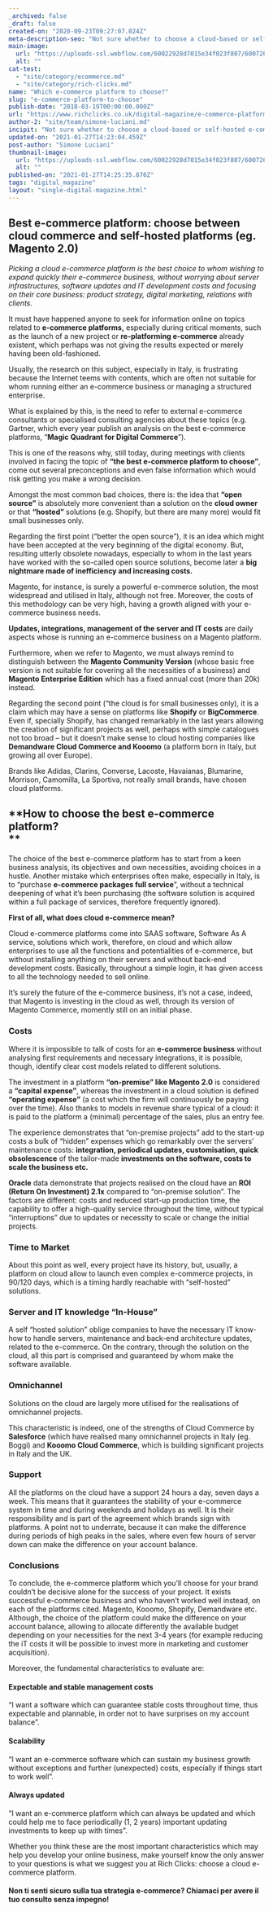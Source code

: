 ```yaml
---
_archived: false
_draft: false
created-on: "2020-09-23T09:27:07.024Z"
meta-description-seo: "Not sure whether to choose a cloud-based or self-hosted e-commerce platform? Read about the differences in the latest RichClicks article!"
main-image:
  url: "https://uploads-ssl.webflow.com/60022928d7015e34f023f807/60072642e7ff1a35e60b8737_5ff2d64102956a59d4354936_piattaforma-e-commerce-richclicks.jpg"
  alt: ""
cat-test:
  - "site/category/ecommerce.md"
  - "site/category/rich-clicks.md"
name: "Which e-commerce platform to choose?"
slug: "e-commerce-platform-to-choose"
publish-date: "2018-03-19T00:00:00.000Z"
url: "https://www.richclicks.co.uk/digital-magazine/e-commerce-platform-to-choose"
author-2: "site/team/simone-luciani.md"
incipit: "Not sure whether to choose a cloud-based or self-hosted e-commerce platform? Find out how to decide!"
updated-on: "2021-01-27T14:23:04.459Z"
post-author: "Simone Luciani"
thumbnail-image:
  url: "https://uploads-ssl.webflow.com/60022928d7015e34f023f807/60072642e7ff1a35e60b8737_5ff2d64102956a59d4354936_piattaforma-e-commerce-richclicks.jpg"
  alt: ""
published-on: "2021-01-27T14:25:35.876Z"
tags: "digital_magazine"
layout: "single-digital-magazine.html"
---
```


**Best e-commerce platform: choose between cloud commerce and self-hosted platforms (eg. Magento 2.0)**
-------------------------------------------------------------------------------------------------------

_Picking a cloud e-commerce platform is the best choice to whom wishing to expand quickly their e-commerce business, without worrying about server infrastructures, software updates and IT development costs and focusing on their core business: product strategy, digital marketing, relations with clients._

It must have happened anyone to seek for information online on topics related to **e-commerce platforms,** especially during critical moments, such as the launch of a new project or **re-platforming e-commerce** already existent, which perhaps was not giving the results expected or merely having been old-fashioned.

Usually, the research on this subject, especially in Italy, is frustrating because the Internet teems with contents, which are often not suitable for whom running either an e-commerce business or managing a structured enterprise.

What is explained by this, is the need to refer to external e-commerce consultants or specialised consulting agencies about these topics (e.g. Gartner, which every year publish an analysis on the best e-commerce platforms, “**Magic Quadrant for Digital Commerce**”).

This is one of the reasons why, still today, during meetings with clients involved in facing the topic of **“the best e-commerce platform to choose”**, come out several preconceptions and even false information which would risk getting you make a wrong decision.

Amongst the most common bad choices, there is: the idea that **“open source”** is absolutely more convenient than a solution on the **cloud owner** or that **“hosted”** solutions (e.g. Shopify, but there are many more) would fit small businesses only.

Regarding the first point (“better the open source”), it is an idea which might have been accepted at the very beginning of the digital economy. But, resulting utterly obsolete nowadays, especially to whom in the last years have worked with the so-called open source solutions, become later a **big nightmare made of inefficiency and increasing costs.**

Magento, for instance, is surely a powerful e-commerce solution, the most widespread and utilised in Italy, although not free. Moreover, the costs of this methodology can be very high, having a growth aligned with your e-commerce business needs.

**Updates, integrations, management of the server and IT costs** are daily aspects whose is running an e-commerce business on a Magento platform.

Furthermore, when we refer to Magento, we must always remind to distinguish between the **Magento Community Version** (whose basic free version is not suitable for covering all the necessities of a business) and **Magento Enterprise Edition** which has a fixed annual cost (more than 20k) instead.

Regarding the second point (“the cloud is for small businesses only), it is a claim which may have a sense on platforms like **Shopify** or **BigCommerce**. Even if, specially Shopify, has changed remarkably in the last years allowing the creation of significant projects as well, perhaps with simple catalogues not too broad – but it doesn’t make sense to cloud hosting companies like **Demandware Cloud Commerce and Kooomo** (a platform born in Italy, but growing all over Europe).

Brands like Adidas, Clarins, Converse, Lacoste, Havaianas, Blumarine, Morrison, Camomilla, La Sportiva, not really small brands, have chosen cloud platforms.

**How to choose the best e-commerce platform?  
**
--------------------------------------------------

The choice of the best e-commerce platform has to start from a keen business analysis, its objectives and own necessities, avoiding choices in a hustle. Another mistake which enterprises often make, especially in Italy, is to “purchase **e-commerce packages full service**”, without a technical deepening of what it’s been purchasing (the software solution is acquired within a full package of services, therefore frequently ignored).  

**First of all, what does cloud e-commerce mean?**

Cloud e-commerce platforms come into SAAS software, Software As A service, solutions which work, therefore, on cloud and which allow enterprises to use all the functions and potentialities of e-commerce, but without installing anything on their servers and without back-end development costs. Basically, throughout a simple login, it has given access to all the technology needed to sell online.

It’s surely the future of the e-commerce business, it’s not a case, indeed, that Magento is investing in the cloud as well, through its version of Magento Commerce, momently still on an initial phase.

### Costs

Where it is impossible to talk of costs for an **e-commerce business** without analysing first requirements and necessary integrations, it is possible, though, identify clear cost models related to different solutions.

The investment in a platform **“on-premise” like Magento 2.0** is considered a **“capital expense”**, whereas the investment in a cloud solution is defined **“operating expense”** (a cost which the firm will continuously be paying over the time). Also thanks to models in revenue share typical of a cloud: it is paid to the platform a (minimal) percentage of the sales, plus an entry fee.

The experience demonstrates that “on-premise projects” add to the start-up costs a bulk of “hidden” expenses which go remarkably over the servers’ maintenance costs: **integration, periodical updates, customisation, quick obsolescence** of the tailor-made **investments on the software, costs to scale the business etc.**

**Oracle** data demonstrate that projects realised on the cloud have an **ROI (Return On Investment) 2.1x** compared to “on-premise solution”. The factors are different: costs and reduced start-up production time, the capability to offer a high-quality service throughout the time, without typical “interruptions” due to updates or necessity to scale or change the initial projects.

### Time to Market

About this point as well, every project have its history, but, usually, a platform on cloud allow to launch even complex e-commerce projects, in 90/120 days, which is a timing hardly reachable with “self-hosted” solutions.

### Server and IT knowledge “In-House”

A self “hosted solution” oblige companies to have the necessary IT know-how to handle servers, maintenance and back-end architecture updates, related to the e-commerce. On the contrary, through the solution on the cloud, all this part is comprised and guaranteed by whom make the software available.

### Omnichannel

Solutions on the cloud are largely more utilised for the realisations of omnichannel projects.

This characteristic is indeed, one of the strengths of Cloud Commerce by **Salesforce** (which have realised many omnichannel projects in Italy (eg. Boggi) and **Kooomo Cloud Commerce**, which is building significant projects in Italy and the UK.

### Support

All the platforms on the cloud have a support 24 hours a day, seven days a week. This means that it guarantees the stability of your e-commerce system in time and during weekends and holidays as well. It is their responsibility and is part of the agreement which brands sign with platforms. A point not to underrate, because it can make the difference during periods of high peaks in the sales, where even few hours of server down can make the difference on your account balance.

### **Conclusions**

To conclude, the e-commerce platform which you’ll choose for your brand couldn’t be decisive alone for the success of your project. It exists successful e-commerce business and who haven’t worked well instead, on each of the platforms cited. Magento, Kooomo, Shopify, Demandware etc. Although, the choice of the platform could make the difference on your account balance, allowing to allocate differently the available budget depending on your necessities for the next 3-4 years (for example reducing the iT costs it will be possible to invest more in marketing and customer acquisition).

Moreover, the fundamental characteristics to evaluate are:

#### Expectable and stable management costs

“I want a software which can guarantee stable costs throughout time, thus expectable and plannable, in order not to have surprises on my account balance”.

#### Scalability

“I want an e-commerce software which can sustain my business growth without exceptions and further (unexpected) costs, especially if things start to work well”.

#### Always updated

“I want an e-commerce platform which can always be updated and which could help me to face periodically (1, 2 years) important updating investments to keep up with times”.

Whether you think these are the most important characteristics which may help you develop your online business, make yourself know the only answer to your questions is what we suggest you at Rich Clicks: choose a cloud e-commerce platform.

#### Non ti senti sicuro sulla tua strategia e-commerce? Chiamaci per avere il tuo consulto senza impegno!

‍
